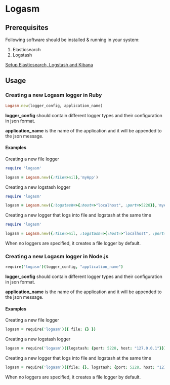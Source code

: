 Logasm
================

## Prerequisites
Following software should be installed  & running in your system:

1. Elasticsearch
2. Logstash

[Setup Elasticsearch, Logstash and Kibana](https://github.com/salemove/logasm/blob/master/doc/setup_elasticsearch_logstash_kibana.md)

## Usage

### Creating a new Logasm logger in Ruby

```ruby
Logasm.new(logger_config, application_name)
```

<b>logger_config</b> should contain different logger types and their configuration in json format.

<b>application_name</b> is the name of the application and it will be appended to the json message.

#### Examples

Creating a new file logger

```ruby
require 'logasm'

logasm = Logasm.new({:file=>nil},'myApp')
```

Creating a new logstash logger

```ruby
require 'logasm'

logasm = Logasm.new({:logstash=>{:host=>"localhost", :port=>5228}},'myApp')
```

Creating a new logger that logs into file and logstash at the same time

```ruby
require 'logasm'

logasm = Logasm.new({:file=>nil, :logstash=>{:host=>"localhost", :port=>5228}},'myApp')
```

When no loggers are specified, it creates a file logger by default.

### Creating a new Logasm logger in Node.js

```coffee
require('logasm')(logger_config, "application_name")
```
<b>logger_config</b> should contain different logger types and their configuration in json format.

<b>application_name</b> is the name of the application and it will be appended to the json message.

#### Examples

Creating a new file logger

```coffee
logasm = require('logasm')({ file: {} })
```

Creating a new logstash logger

```coffee
logasm = require('logasm')({logstash: {port: 5228, host: "127.0.0.1"}})
```

Creating a new logger that logs into file and logstash at the same time

```coffee
logasm = require('logasm')({file: {}, logstash: {port: 5228, host: "127.0.0.1"}})
```

When no loggers are specified, it creates a file logger by default.
